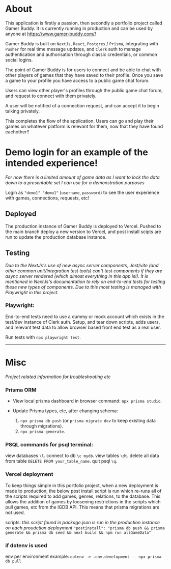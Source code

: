 # About

This application is firstly a passion, then secondly a portfolio project called Gamer Buddy. It is currently running in production and can be used by anyone at https://www.gamer-buddy.com/!

Gamer Buddy is built on `NextJs`, `React`, `Postgres` / `Prisma`, integrating with `Pusher` for real time message updates, and `Clerk` auth to manage authentication and authorisation through classic credentials, or common social logins.

The point of Gamer Buddy is for users to connect and be able to chat with other players of games that they have saved to their profile. Once you save a game to your profile you have access to a public game chat forum.

Users can view other player's profiles through the public game chat forum, and request to connect with them privately.

A user will be notified of a connection request, and can accept it to begin talking privately.

This completes the flow of the application. Users can go and play their games on whatever platform is relevant for them, now that they have found eachother!!

# Demo login for an example of the intended experience!

_For now there is a limited amount of game data as I want to lock the data down to a presentable set I can use for a demonstration purposes_

Login as `"demo1" "demo1"` (`username`, `password`) to see the user experience with games, connections, requests, etc!

## Deployed

The production instance of Gamer Buddy is deployed to Vercel. Pushed to the main branch deploy a new version to Vercel, and post install scipts are run to update the production database instance.

## Testing

_Due to the NextJs's use of new async server components, Jest/vite (and other common unit/integration test tools) can't test components if they are async server rendered (which almost everything in this app is!). It is mentioned in NextJs's documentation to rely on end-to-end tests for testing these new types of components. Due to this most testing is managed with Playwright in this project._

### Playwright:

End-to-end tests need to use a dummy or mock account which exists in the test/dev instance of Clerk auth. Setup, and tear down scripts, adds users, and relevant test data to allow browser based front end test as a real user.

Run tests with `npx playwright test`.

---

# Misc

_Project related information for troubleshooting etc_

### Prisma ORM

- View local prisma dashboard in browser command: `npx prisma studio`.

- Update Prisma types, etc, after changing schema:
  1.  `npx prisma db push` (or `prisma migrate dev` to keep existing data through migrations).
  2.  `npx prisma generate`.

### PSQL commands for psql terminal:

view databases `\l`.
connect to db `\c mydb`.
view tables `\dt`.
delete all data from table `DELETE FROM your_table_name`.
quit psql `\q`.

### Vercel deployment

To keep things simple in this portfolio project, when a new deployment is made to production, the below post install script is run which re-runs all of the scripts required to add games, genres, relations, to the database. This allows the addition of games by loosening restrictions in the scripts which pull games, etc from the IGDB API. This means that prisma migrations are not used.

scripts:
_this script found in package.json is run in the production instance on each proudction deployment_
`"postinstall": "prisma db push && prisma generate && prisma db seed && next build && npm run allGameData"`

### if dotenv is used

env per environment example: `dotenv -e .env.development -- npx prisma db pull`
